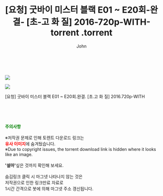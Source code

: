 ﻿---
layout: post
title:  "                   [요청] 굿바이 미스터 블랙 E01 ~ E20회-완결- [초-고 화 질] 2016-720p-WITH-torrent                .torrent"
author: John
categories: [ 드라마 ]
tags: [  ]
image: https://torrentrj57.com/uploadfile/full/f07ae4fda6dc909eb1ff18e787e3a89b46dcb09f.jpg"/></p><p><img src="https://torrentrj57.com/uploadfile/full/6b25a3e834aee5873ab2bcc43e069e2337d2b11d.jpg 
description: "                   [요청] 굿바이 미스터 블랙 E01 ~ E20회-완결- [초-고 화 질] 2016-720p-WITH-torrent                 torrent 정보 공유"
toc: true
toc_sticky: true
---

<br>
<p><img src="https://torrentrj57.com/uploadfile/full/f07ae4fda6dc909eb1ff18e787e3a89b46dcb09f.jpg"/></p><p><img src="https://torrentrj57.com/uploadfile/full/6b25a3e834aee5873ab2bcc43e069e2337d2b11d.jpg"/></p>
 [요청] 굿바이 미스터 블랙 E01 ~ E20회.완결. [초.고 화 질] 2016.720p-WITH  
    
<br><br><br>
<p data-ke-size="size16"><b><span style="color: green;">주의사항</span></b><br /><br />※저작권 문제로 인해 토렌트 다운로드 링크는<br /><b><span style="color: red;">유사 이미지</span></b>에 숨겨뒀습니다.<br />※Due to copyright issues, the torrent download link is hidden where it looks like an image.<br /><br /><b>'설마'</b>싶은 것까지 확인해 보세요.<br /><br />숨김링크 클릭 시 마그넷 나타나지 않는 것은<br />저작권으로 인한 링크만료 자료로<br />1시간 간격으로 봇에 의해 마그넷 주소 갱신됩니다.</p>
